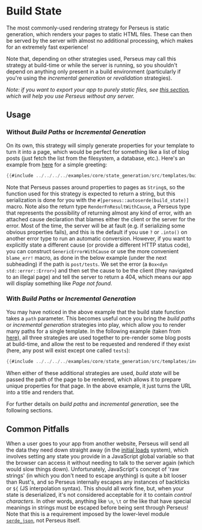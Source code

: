 # Build State

The most commonly-used rendering strategy for Perseus is static generation, which renders your pages to static HTML files. These can then be served by the server with almost no additional processing, which makes for an extremely fast experience!

Note that, depending on other strategies used, Perseus may call this strategy at build-time or while the server is running, so you shouldn't depend on anything only present in a build environment (particularly if you're using the _incremental generation_ or _revalidation_ strategies).

_Note: if you want to export your app to purely static files, see [this section](:reference/exporting), which will help you use Perseus without any server._

## Usage

### Without _Build Paths_ or _Incremental Generation_

On its own, this strategy will simply generate properties for your template to turn it into a page, which would be perfect for something like a list of blog posts (just fetch the list from the filesystem, a database, etc.). Here's an example from [here](https://github.com/arctic-hen7/perseus/blob/main/examples/core/state_generation/src/templates/build_state.rs) for a simple greeting:

```rust
{{#include ../../../../examples/core/state_generation/src/templates/build_state.rs}}
```

Note that Perseus passes around properties to pages as `String`s, so the function used for this strategy is expected to return a string, but this serialization is done for you with the `#[perseus::autoserde(build_state)]` macro. Note also the return type `RenderFnResultWithCause`, a Perseus type that represents the possibility of returning almost any kind of error, with an attached cause declaration that blames either the client or the server for the error. Most of the time, the server will be at fault (e.g. if serializing some obvious properties fails), and this is the default if you use `?` or `.into()` on another error type to run an automatic conversion. However, if you want to explicitly state a different cause (or provide a different HTTP status code), you can construct `GenericErrorWithCause` or use the more convenient `blame_err!` macro, as done in the below example (under the next subheading) if the path is `post/tests`. We set the error (a `Box<dyn std::error::Error>`) and then set the cause to be the client (they navigated to an illegal page) and tell the server to return a 404, which means our app will display something like _Page not found_.

### With _Build Paths_ or _Incremental Generation_

You may have noticed in the above example that the build state function takes a `path` parameter. This becomes useful once you bring the _build paths_ or _incremental generation_ strategies into play, which allow you to render many paths for a single template. In the following example (taken from [here](https://github.com/arctic-hen7/perseus/blob/main/examples/core/state_generation/src/templates/incremental_generation.rs)), all three strategies are used together to pre-render some blog posts at build-time, and allow the rest to be requested and rendered if they exist (here, any post will exist except one called `tests`):

```rust
{{#include ../../../../examples/core/state_generation/src/templates/incremental_generation.rs}}
```

When either of these additional strategies are used, _build state_ will be passed the path of the page to be rendered, which allows it to prepare unique properties for that page. In the above example, it just turns the URL into a title and renders that.

For further details on _build paths_ and _incremental generation_, see the following sections.

## Common Pitfalls

When a user goes to your app from another website, Perseus will send all the data they need down straight away (in the [initial loads](:advanced/initial-loads) system), which involves setting any state you provide in a JavaScript global variable so that the browser can access it without needing to talk to the server again (which would slow things down). Unfortunately, JavaScript's concept of 'raw strings' (in which you don't need to escape anything) is quite a bit looser than Rust's, and so Perseus internally escapes any instances of backticks or `${` (JS interpolation syntax). This should all work fine, but, when your state is deserialized, it's not considered acceptable for it to contain _control characters_. In other words, anything like `\n`, `\t` or the like that have special meanings in strings must be escaped before being sent through Perseus! Note that this is a requirement imposed by the lower-level module [`serde_json`](https://github.com/serde-rs/json), not Perseus itself.
